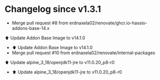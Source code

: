 # Changelog since v1.3.1
- Merge pull request #8 from erdnaxela02/renovate/ghcr.io-hassio-addons-base-14.x

⬆️ Update Addon Base Image to v14.1.0 
- ⬆️ Update Addon Base Image to v14.1.0 
- Merge pull request #10 from erdnaxela02/renovate/internal-packages

⬆️ Update alpine_3_18/openjdk11-jre to v11.0.20_p8-r0 
- ⬆️ Update alpine_3_18/openjdk11-jre to v11.0.20_p8-r0 
